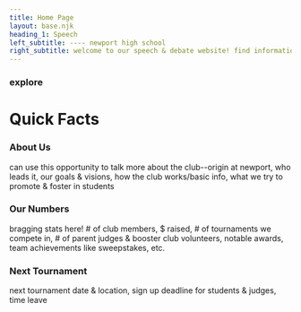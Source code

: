 ```yaml
---
title: Home Page
layout: base.njk
heading_1: Speech
left_subtitle: ---- newport high school
right_subtitle: welcome to our speech & debate website! find information about tournaments, judging, events, and more!
---
```


### explore


<!-- Main page second section, w/ background color change -->
# Quick Facts

### About Us

can use this opportunity to talk more about  the club--origin at newport, who leads it, our goals & visions, how the club works/basic info, what we try to promote & foster in students

### Our Numbers

bragging stats here! # of club members, $ raised, # of tournaments we compete in, # of parent judges & booster club volunteers, notable awards, team achievements like sweepstakes, etc.

### Next Tournament

next tournament date & location, sign up deadline for students & judges, time leave